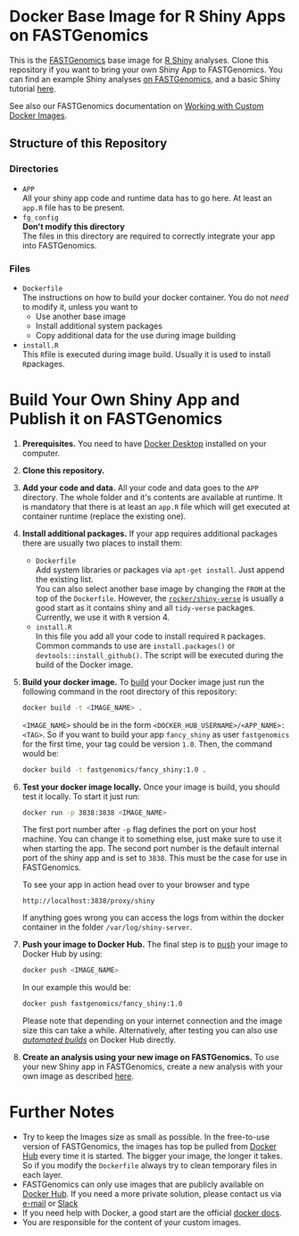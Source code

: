 # Docker Base Image for R Shiny Apps on FASTGenomics

This is the [FASTGenomics](https://beta.fastgenomics.org/) base image for [R Shiny](https://shiny.rstudio.com/) analyses.
Clone this repository if you want to bring your own Shiny App to FASTGenomics.
You can find an example Shiny analyses [on FASTGenomics](https://beta.fastgenomics.org/analyses/detail-analysis-d16bad01d96b4a08b25b5b68e718da49#Run), and a basic Shiny tutorial [here](https://shiny.rstudio.com/tutorial/).

See also our FASTGenomics documentation on [Working with Custom Docker Images](https://beta.fastgenomics.org/docs/analyses.html#working-with-custom-docker-images).

## Structure of this Repository

### Directories

- `APP`  
  All your shiny app code and runtime data has to go here.
  At least an `app.R` file has to be present.
- `fg_config`  
  **Don't modify this directory**  
  The files in this directory are required to correctly integrate your app into FASTGenomics.

### Files

- `Dockerfile`  
  The instructions on how to build your docker container.
  You do not _need_ to modify it, unless you want to
  - Use another base image
  - Install additional system packages
  - Copy additional data for the use during image building
- `install.R`  
  This `R`file is executed during image build.
  Usually it is used to install `R`packages.

# Build Your Own Shiny App and Publish it on FASTGenomics

1. **Prerequisites.** 
You need to have [Docker Desktop](https://www.docker.com/) installed on your computer.

1. **Clone this repository.**

1. **Add your code and data.**
All your code and data goes to the `APP` directory.
The whole folder and it's contents are available at runtime.
It is mandatory that there is at least an `app.R` file which will get executed at container runtime (replace the existing one).

1. **Install additional packages.**
If your app requires additional packages there are usually two places to install them:
    - `Dockerfile`  
      Add system libraries or packages via `apt-get install`. Just append the existing list.  
      You can also select another base image by changing the `FROM` at the top of the `Dockerfile`.
      However, the [`rocker/shiny-verse`](https://hub.docker.com/r/rocker/shiny-verse) is usually a good start as it contains shiny and all `tidy-verse` packages.
      Currently, we use it with `R` version 4.
    - `install.R`  
      In this file you add all your code to install required `R` packages.
      Common commands to use are `install.packages()` or `devtools::install_github()`.
      The script will be executed during the build of the Docker image.

1. **Build your docker image.**
To [build](https://docs.docker.com/engine/reference/commandline/build/) your Docker image just run the following command in the root directory of this repository:

    ```bash
    docker build -t <IMAGE_NAME> .
    ```

    `<IMAGE_NAME>` should be in the form `<DOCKER_HUB_USERNAME>/<APP_NAME>:<TAG>`.
    So if you want to build your app `fancy_shiny` as user `fastgenomics` for the first time, your tag could be version `1.0`.
    Then, the command would be:

    ```bash
    docker build -t fastgenomics/fancy_shiny:1.0 .
    ```

1. **Test your docker image locally.**
Once your image is build, you should test it locally.
To start it just run:

    ```bash
    docker run -p 3838:3838 <IMAGE_NAME>
    ```

    The first port number after `-p` flag defines the port on your host machine.
    You can change it to something else, just make sure to use it when starting the app.
    The second port number is the default internal port of the shiny app and is set to `3838`.
    This must be the case for use in FASTGenomics.

    To see your app in action head over to your browser and type

    ```
    http://localhost:3838/proxy/shiny
    ```

    If anything goes wrong you can access the logs from within the docker container in the folder `/var/log/shiny-server`.

1. **Push your image to Docker Hub.**
The final step is to [push](https://docs.docker.com/engine/reference/commandline/push/) your image to Docker Hub by using:

    ```bash
    docker push <IMAGE_NAME>
    ```

    In our example this would be:

    ```bash
    docker push fastgenomics/fancy_shiny:1.0
    ```

    Please note that depending on your internet connection and the image size this can take a while.
    Alternatively, after testing you can also use [_automated builds_](https://docs.docker.com/docker-hub/builds/) on Docker Hub directly.

1. **Create an analysis using your new image on FASTGenomics.**
To use your new Shiny app in FASTGenomics, create a new analysis with your own image as described [here](https://beta.fastgenomics.org/docs/analyses.html#create-new-analyses).

# Further Notes

- Try to keep the Images size as small as possible.
  In the free-to-use version of FASTGenomics, the images has top be pulled from [Docker Hub](https://hub.docker.com/) every time it is started.
  The bigger your image, the longer it takes.
  So if you modify the `Dockerfile` always try to clean temporary files in each layer.
- FASTGenomics can only use images that are publicly available on [Docker Hub](https://hub.docker.com/).
  If you need a more private solution, please contact us via [e-mail](mailto:contact@fastgenomics.org) or [Slack](https://join.slack.com/t/fastgenomics/shared_invite/enQtNjU2ODk0OTk5MTA3LTkwZTgxN2EzYzAyMmExZTJiYmYxMjRhYjM2ODBiMWIwYmQ3MzZhYmIzZDkxZTI4OGFhYjQ4ODIzMTU3OWQ2NTc)
- If you need help with Docker, a good start are the official [docker docs](https://docs.docker.com/).
- You are responsible for the content of your custom images.

